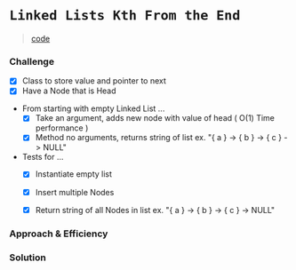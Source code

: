 # `Linked Lists Kth From the End`
> [code](link-list-kth-from-end.test.js)
### Challenge
- [x] Class to store value and pointer to next
- [x] Have a Node that is Head
- From starting with empty Linked List ...
    - [x] Take an argument, adds new node with value of head ( O(1) Time performance )
    - [x] Method no arguments, returns string of list ex. "{ a } -> { b } -> { c } -> NULL"
- Tests for ...
    - [x] Instantiate empty list
    - [x] Insert multiple Nodes
    - [x] Return string of all Nodes in list ex. "{ a } -> { b } -> { c } -> NULL"


### Approach & Efficiency

### Solution